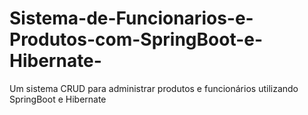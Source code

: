 # Sistema-de-Funcionarios-e-Produtos-com-SpringBoot-e-Hibernate-
Um sistema CRUD para administrar produtos e funcionários utilizando SpringBoot e Hibernate

